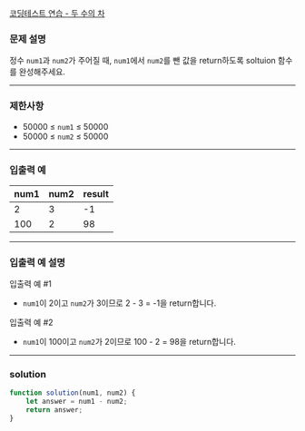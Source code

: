 [코딩테스트 연습 - 두 수의 차](https://school.programmers.co.kr/learn/courses/30/lessons/120803)

### **문제 설명**

정수 `num1`과 `num2`가 주어질 때, `num1`에서 `num2`를 뺀 값을 return하도록 soltuion 함수를 완성해주세요.

---

### 제한사항

- 50000 ≤ `num1` ≤ 50000
- 50000 ≤ `num2` ≤ 50000

---

### **입출력 예**

| num1 | num2 | result |
| ---- | ---- | ------ |
| 2    | 3    | -1     |
| 100  | 2    | 98     |

---

### 입출력 예 설명

입출력 예 #1

- `num1`이 2이고 `num2`가 3이므로 2 - 3 = -1을 return합니다.

입출력 예 #2

- `num1`이 100이고 `num2`가 2이므로 100 - 2 = 98을 return합니다.

---

### solution

```jsx
function solution(num1, num2) {
	let answer = num1 - num2;
	return answer;
}
```
